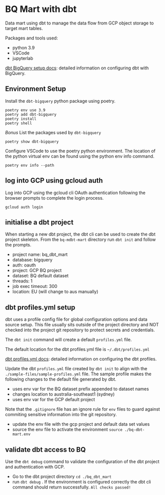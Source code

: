 # BQ Mart with dbt
Data mart using dbt to manage the data flow from GCP object storage to target mart tables.

Packages and tools used:
* python 3.9
* VSCode
* jupyterlab

[dbt BigQuery setup docs](https://docs.getdbt.com/docs/core/connect-data-platform/bigquery-setup):
detailed information on configuring dbt with BigQuery.

## Environment Setup
Install the `dbt-bigquery` python package using poetry.
```
poetry env use 3.9
poetry add dbt-bigquery
poetry install
poetry shell
```

*Bonus* List the packages used by `dbt-bigquery`
```
poetry show dbt-bigquery
```

Configure VSCode to use the poetry python environment.  The location of the python virtual env can be
found using the python env info command.
```
poetry env info --path
```

## log into GCP using gcloud auth
Log into GCP using the gcloud cli OAuth authentication following the browser prompts to complete the login process.
```
gcloud auth login
```

## initialise a dbt project
When starting a new dbt project, the dbt cli can be used to create the dbt project skeleton.
From the `bq-mdbt-mart` directory run `dbt init` and follow the prompts.
- project name: bq_dbt_mart
- database: bigquery
- auth: oauth
- project: GCP BQ project
- dataset: BQ default dataset
- threads: 1
- job exec timeout: 300
- location: EU (will change to aus manually)

## dbt profiles.yml setup
dbt uses a profile config file for global configuration options and data source setup.  This file usually
sits outside of the project directory and NOT checked into the project git repository to protect secrets
and credentials.

The `dbt init` command will create a default `profiles.yml` file.

The default location for the dbt profiles.yml file is `~/.dbt/profiles.yml`

[dbt profiles.yml docs](https://docs.getdbt.com/docs/core/connect-data-platform/connection-profiles#advanced-customizing-a-profile-directory): detailed information on configuring the dbt
profiles.

Update the dbt `profiles.yml` file created by `dbt init` to align with the `./sample-files/sample-profiles.yml` file.
The sample profile makes the following changes to the default file generated by dbt.
* uses env var for the BQ dataset prefix appended to dataset names
* changes location to australia-southeast1 (sydney)
* uses env var for the GCP default project

Note that the `.gitignore` file has an ignore rule for `env` files to guard against commiting sensitive information
into the git repository.
* update the env file with the gcp project and default data set values
* source the env file to activate the environment `source ./bq-dbt-mart.env`

## validate dbt access to BQ
Use the `dbt debug` command to validate the configuration of the dbt project and authentication with GCP.
* Go to the dbt project directory `cd ./bq_dbt_mart`
* run `dbt debug` . If the environment is configured correctly the dbt cli command should return successfully.
```All checks passed!```